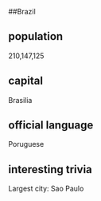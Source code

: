##Brazil
## population
210,147,125

## capital
Brasilia
 
## official language
Poruguese

## interesting trivia
Largest city: Sao Paulo


